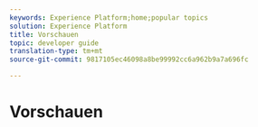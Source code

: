 ```yaml
---
keywords: Experience Platform;home;popular topics
solution: Experience Platform
title: Vorschauen
topic: developer guide
translation-type: tm+mt
source-git-commit: 9817105ec46098a8be99992cc6a962b9a7a696fc

---
```



# Vorschauen
